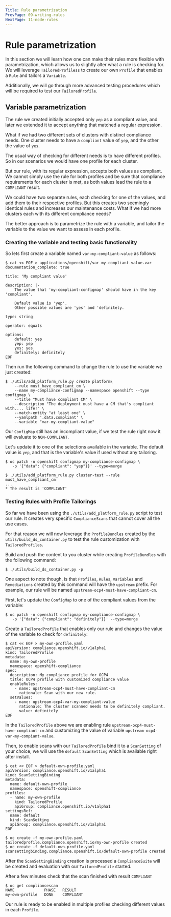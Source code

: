 ```yaml
---
Title: Rule parametrization
PrevPage: 09-writing-rules
NextPage: 11-node-rules
---
```


Rule parametrization
====================

In this section we will learn how one can make their rules more flexible with
parametrization, which allows us to slightly alter what a rule is checking for.
We will leverage `TailoredProfiless` to create our own `Profile` that enables a
`Rule` and tailors a `Variable`.

Additionally, we will go through more advanced testing procedures which will
be required to test our `TailoredProfile`.

## Variable parametrization

The rule we created initially accepted only `yep` as a compliant value, and
later we extended it to accept anything that matched a regular expression.

What if we had two different sets of clusters with distinct compliance needs.
One cluster needs to have a `compliant` value of `yep`, and the other the
value of `yes`. 

The usual way of checking for different needs is to have different profiles.
So in our scenarios we would have one profile for each cluster.

But our rule, with its regular expression, accepts both values as compliant.
We cannot simply use the rule for both profiles and be sure that compliance
requirements for each cluster is met, as both values lead the rule to a
`COMPLIANT` result.

We could have two separate rules, each checking for one of the values, and
add them to their respective profiles.
But this creates two seemingly identical rules and increases our maintenance
costs. What if we had more clusters each with its different compliance needs?

The better approach is to parametrize the rule with a variable, and tailor
the variable to the value we want to assess in each profile.

### Creating the variable and testing basic functionality

So lets first create a variable named `var-my-compliant-value` as follows:
```
$ cat << EOF > applications/openshift/var-my-compliant-value.var
documentation_complete: true

title: 'My compliant value'

description: |-
    The value that 'my-compliant-configmap' should have in the key 'compliant'.

    Default value is 'yep'.
    Other possible values are 'yes' and 'definitely.

type: string

operator: equals

options:
    default: yep
    yep: yep
    yes: yes
    definitely: definitely
EOF
```

Then run the following command to change the rule to use the variable
we just created:
```
$ ./utils/add_platform_rule.py create platform\
    --rule must_have_compliant_cm \
    --name my-compliance-configmap --namespace openshift --type configmap \
    --title "Must have compliant CM" \
    --description "The deployment must have a CM that's compliant with.... life!" \
    --match-entity "at least one" \
    --yamlpath '.data.compliant' \
    --variable "var-my-compliant-value"
```

Our `ConfigMap` still has an incompliant value, if we test the rule right now
it will evaluate to `NON-COMPLIANT`.

Let's update it to one of the selections available in the variable.
The default value is `yep`, and that is the variable's value if used without any tailoring.
```
$ oc patch -n openshift configmap my-compliance-configmap \
   -p '{"data": {"compliant": "yep"}}' --type=merge
```
```
$ ./utils/add_platform_rule.py cluster-test --rule must_have_compliant_cm
...
* The result is 'COMPLIANT'
```

### Testing Rules with Profile Tailorings

So far we have been using the `./utils/add_platform_rule.py` script to test
our rule. It creates very specific `ComplianceScans` that cannot cover all the use
cases.

For that reason we will now leverage the `ProfileBundles` created by the
`utils/build_ds_container.py` to test the rule customization with
`TailoredProfiles`.

Build and push the content to you cluster while creating `ProfileBundles` with
the following command:
```
$ ./utils/build_ds_container.py -p
```

One aspect to note though, is that `Profiles`, `Rules`, `Variables` and `Remediations`
created by this command will have the `upstream` prefix.
For example, our rule will be named `upstream-ocp4-must-have-compliant-cm`.

First, let's update the `ConfigMap` to one of the compliant values from the
variable:
```
$ oc patch -n openshift configmap my-compliance-configmap \
   -p '{"data": {"compliant": "definitely"}}' --type=merge
```

Create a `TailoredProfile` that enables only our rule and changes the value of
the variable to check for `definitely`:
```
$ cat << EOF > my-own-profile.yaml
apiVersion: compliance.openshift.io/v1alpha1
kind: TailoredProfile
metadata:
  name: my-own-profile
  namespace: openshift-compliance
spec:
  description: My compliance profile for OCP4
  title: OCP4 profile with customized compliance value 
  enableRules:
    - name: upstream-ocp4-must-have-compliant-cm
      rationale: Scan with our new rule.
  setValues:
    - name: upstream-ocp4-var-my-compliant-value
      rationale: The cluster scanned needs to be definitely compliant.
      value: definitely
EOF
```

In the `TailoredProfile` above we are enabling rule `upstream-ocp4-must-have-compliant-cm`
and customizing the value of variable `upstream-ocp4-var-my-compiant-value`.

Then, to enable scans with our `TailoredProfile` bind it to a `ScanSetting` of your
choice, we will use the `default` `ScanSetting` which is available right after
install.
```
$ cat << EOF > default-own-profile.yaml
apiVersion: compliance.openshift.io/v1alpha1
kind: ScanSettingBinding
metadata:
  name: default-own-profile
  namespace: openshift-compliance
profiles:
  - name: my-own-profile
    kind: TailoredProfile
    apiGroup: compliance.openshift.io/v1alpha1
settingsRef:
  name: default
  kind: ScanSetting
  apiGroup: compliance.openshift.io/v1alpha1
EOF
```

```
$ oc create -f my-own-profile.yaml
tailoredprofile.compliance.openshift.io/my-own-profile created
$ oc create -f default-own-profile.yaml
scansettingbinding.compliance.openshift.io/default-own-profile created
```

After the `ScanSettingBinding` creation is processed a `ComplianceSuite`
will be created and evaluation with our `TailoredProfile` started.

After a few minutes check that the scan finished with result `COMPLIANT`
```
$ oc get compliancescan
NAME             PHASE   RESULT
my-own-profile   DONE    COMPLIANT
```

Our rule is ready to be enabled in multiple profiles checking different values
in each `Profile`.
